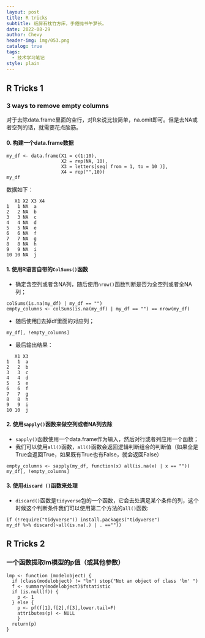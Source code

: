 ```yaml
---
layout: post
title: R tricks
subtitle: 纸屏石枕竹方床，手倦抛书午梦长。
date: 2022-08-29
author: Chevy
header-img: img/053.png
catalog: true
tags:
  - 技术学习笔记
style: plain
---
```


## R Tricks 1

### 3 ways to remove empty columns

对于去除data.frame里面的空行，对R来说比较简单，na.omit即可。但是去NA或者空列的话，就需要花点脑筋。

#### 0. 构建一个data.frame数据

```shell
my_df <- data.frame(X1 = c(1:10),
                    X2 = rep(NA, 10),
                    X3 = letters[seq( from = 1, to = 10 )],
                    X4 = rep("",10))
my_df
```

数据如下：

```shell
   X1 X2 X3 X4
1   1 NA  a   
2   2 NA  b   
3   3 NA  c   
4   4 NA  d   
5   5 NA  e   
6   6 NA  f   
7   7 NA  g   
8   8 NA  h   
9   9 NA  i   
10 10 NA  j   
```

#### 1. 使用R语言自带的`ColSums()`函数

- 确定含空列或者含NA列，随后使用`nrow()`函数判断是否为全空列或者全NA列；

```shell
colSums(is.na(my_df) | my_df == "")
empty_columns <- colSums(is.na(my_df) | my_df == "") == nrow(my_df)
```

- 随后使用[]去掉df里面的对应列；

```shell
my_df[, !empty_columns]
```

- 最后输出结果：

```shell
   X1 X3
1   1  a
2   2  b
3   3  c
4   4  d
5   5  e
6   6  f
7   7  g
8   8  h
9   9  i
10 10  j
```

#### 2. 使用`sapply()`函数来做空列或者NA列去除

- `sapply()`函数使用一个data.frame作为输入，然后对行或者列应用一个函数；
- 我们可以使用`all()`函数，`all()`函数会返回逻辑判断组合的判断值（如果全是True会返回True，如果既有True也有False，就会返回False）

```shell
empty_columns <- sapply(my_df, function(x) all(is.na(x) | x == ""))
my_df[, !empty_columns]
```

#### 3. 使用`discard ()`函数来处理

- `discard()`函数是`tidyverse`包的一个函数，它会去处满足某个条件的列，这个时候这个判断条件我们可以使用第二个方法的`all()`函数:

```shell
if (!require("tidyverse")) install.packages("tidyverse")
my_df %>% discard(~all(is.na(.) | . ==""))
```

## R Tricks 2

### 一个函数提取lm模型的p值（或其他参数）

```shell
lmp <- function (modelobject) {
  if (class(modelobject) != "lm") stop("Not an object of class 'lm' ")
  f <- summary(modelobject)$fstatistic
  if (is.null(f)) {
    p <- 1
  } else {  
    p <- pf(f[1],f[2],f[3],lower.tail=F)
    attributes(p) <- NULL
    }
  return(p)
}
```
